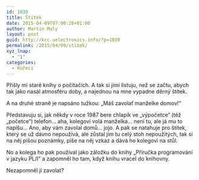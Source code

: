```yaml
---
id: 1030
title: Štítek
date: 2015-04-09T07:00:28+01:00
author: Martin Maly
layout: post
guid: http://kcc.uelectronics.info/?p=1030
permalink: /2015/04/09/stitek/
xyz_lnap:
  - "1"
categories:
  - Kuřecí
---
```

Přišly mi staré knihy o počítačích. A tak si jimi listuju, než se začtu, abych tak jako nasál atmosféru doby, a najednou na mne vypadne děrný štítek.

A na druhé straně je napsáno tužkou: &#8222;Máš zavolať manželke domov!&#8220;

Představuju si, jak někdy v roce 1987 bere chlapík ve &#8222;výpočetce&#8220; (též &#8222;početce&#8220;) telefon&#8230; aha, kolegovi volá manželka&#8230; není tu, ale já mu to napíšu&#8230; Ano, aby vám zavolal domů&#8230; jojo. A pak se natahuje pro štítek, který se už dávno nepoužívá, ale zůstal jim tu celý stoh nepoužitých, tak si na něj píšou poznámky, píše na něj vzkaz a dává ho kolegovi na stůl.

No a kolega ho pak používal jako záložku do knihy &#8222;Příručka programování v jazyku PL/I&#8220; a zapomněl ho tam, když knihu vracel do knihovny.

Nezapomněl jí zavolat?